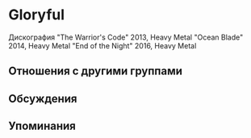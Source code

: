 # Gloryful

Дискография
"The Warrior's Code" 2013, Heavy Metal
"Ocean Blade" 2014, Heavy Metal
"End of the Night" 2016, Heavy Metal

## Отношения с другими группами


## Обсуждения


## Упоминания

